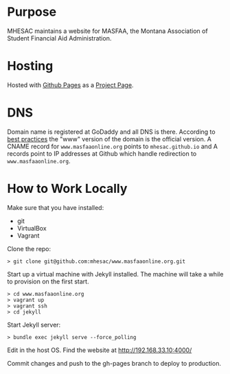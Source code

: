 # Purpose

MHESAC maintains a website for MASFAA, the Montana Association of Student Financial Aid Administration.

# Hosting

Hosted with [Github Pages](https://pages.github.com/) as a [Project Page](https://help.github.com/articles/user-organization-and-project-pages/#project-pages).

# DNS

Domain name is registered at GoDaddy and all DNS is there. According to [best practices](https://help.github.com/articles/about-custom-domains-for-github-pages-sites/) the "www" version of the domain is the official version. A CNAME record for `www.masfaaonline.org` points to `mhesac.github.io` and A records point to IP addresses at Github which handle redirection to `www.masfaaonline.org`.

# How to Work Locally

Make sure that you have installed:
* git
* VirtualBox
* Vagrant

Clone the repo:
```
> git clone git@github.com:mhesac/www.masfaaonline.org.git
```

Start up a virtual machine with Jekyll installed. The machine will take a while to provision on the first start.
```
> cd www.masfaaonline.org
> vagrant up
> vagrant ssh
> cd jekyll
```

Start Jekyll server:
```
> bundle exec jekyll serve --force_polling
```

Edit in the host OS. Find the website at http://192.168.33.10:4000/

Commit changes and push to the gh-pages branch to deploy to production.
